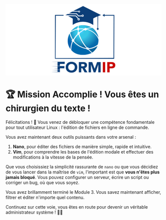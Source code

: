 ![Formip](../assets/formip_logo_padded.png)

# 🏆 Mission Accomplie ! Vous êtes un chirurgien du texte !

Félicitations ! 🎉 Vous venez de débloquer une compétence fondamentale pour tout utilisateur Linux : l'édition de fichiers en ligne de commande.

Vous avez maintenant deux outils puissants dans votre arsenal :
1. **Nano**, pour éditer des fichiers de manière simple, rapide et intuitive.
2. **Vim**, pour comprendre les bases de l'édition modale et effectuer des modifications à la vitesse de la pensée.

Que vous choisissiez la simplicité rassurante de `nano` ou que vous décidiez de vous lancer dans la maîtrise de `vim`, l'important est que **vous n'êtes plus jamais bloqué**. Vous pouvez configurer un serveur, écrire un script ou corriger un bug, où que vous soyez.

Vous avez brillamment terminé le Module 3. Vous savez maintenant afficher, filtrer et éditer n'importe quel contenu.

Continuez sur cette voie, vous êtes en route pour devenir un véritable administrateur système ! 🐧✨